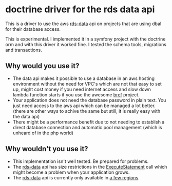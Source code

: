 # doctrine driver for the rds data api

This is a driver to use the aws [rds-data] api on projects
that are using dbal for their database access.

This is experimental. I implemented it in a symfony project
with the doctrine orm and with this driver it worked fine.
I tested the schema tools, migrations and transactions. 

## Why would you use it?

- The data api makes it possible to use a database in an aws hosting environment
  without the need for VPC's which are not that easy to set up,
  might cost money if you need internet access
  and slow down lambda function starts if you use the awesome [bref] project. 
- Your application does not need the database password in plain text.
  You just need access to the aws api which can be managed a lot better.
  (there are other ways to achive the same but still, it is really easy with the data api)
- There might be a performance benefit due to not needing to establish
  a direct database connection and automatic pool management
  (which is unheard of in the php world)
  
## Why wouldn't you use it?

- This implementation isn't well tested. Be prepared for problems.
- The [rds-data] api has size restrictions in the [ExecuteStatement] call
  which might become a problem when your application grows.
- The [rds-data] api is currently only available in [a few regions].

[rds-data]: https://docs.aws.amazon.com/AmazonRDS/latest/AuroraUserGuide/data-api.html
[bref]: https://bref.sh/
[ExecuteStatement]: https://docs.aws.amazon.com/rdsdataservice/latest/APIReference/API_ExecuteStatement.html
[a few regions]: https://docs.aws.amazon.com/AmazonRDS/latest/AuroraUserGuide/data-api.html#data-api.regions
